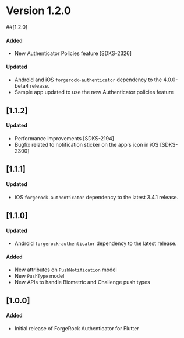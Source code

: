 # Version 1.2.0

##[1.2.0]
#### Added
- New Authenticator Policies feature [SDKS-2326]

#### Updated

- Android and iOS `forgerock-authenticator` dependency to the 4.0.0-beta4 release.
- Sample app updated to use the new Authenticator policies feature

## [1.1.2]

#### Updated

- Performance improvements [SDKS-2194]
- Bugfix related to notification sticker on the app's icon in iOS [SDKS-2300]

## [1.1.1]

#### Updated

- iOS `forgerock-authenticator` dependency to the latest 3.4.1 release.

## [1.1.0]

#### Updated

- Android `forgerock-authenticator` dependency to the latest release.

#### Added
- New attributes on `PushNotification` model
- New `PushType` model
- New APIs to handle Biometric and Challenge push types

## [1.0.0]

#### Added
- Initial release of ForgeRock Authenticator for Flutter

